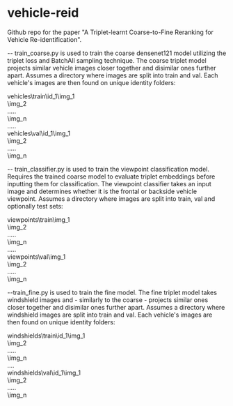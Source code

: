 # vehicle-reid

Github repo for the paper "A Triplet-learnt Coarse-to-Fine Reranking for Vehicle Re-identification".

-- train_coarse.py is used to train the coarse densenet121 model utilizing the triplet loss and BatchAll sampling technique. The coarse triplet model projects similar vehicle images closer together and disimilar ones further apart.
Assumes a directory where images are split into train and val. Each vehicle's images are then found on unique identity folders:

vehicles\train\id_1\img_1<br /> 
                  \img_2 <br /> 
                   ..... <br /> 
                  \img_n <br /> 
.....<br /> 
vehicles\val\id_1\img_1<br /> 
                 \img_2<br /> 
                  .....<br /> 
                 \img_n<br /> 

-- train_classifier.py is used to train the viewpoint classification model. Requires the trained coarse model to evaluate triplet embeddings before inputting them for classification. The viewpoint classifier takes an input image and determines whether it is the frontal or backside vehicle viewpoint.
Assumes a directory where images are split into train, val and optionally test sets:

viewpoints\train\img_1<br /> 
                \img_2<br /> 
                 .....<br /> 
                \img_n<br /> 
.....<br /> 
viewpoints\val\img_1<br /> 
              \img_2<br /> 
               .....<br /> 
              \img_n<br /> 

--train_fine.py is used to train the fine model. The fine triplet model takes windshield images and - similarly to the coarse - projects similar ones closer together and disimilar ones further apart.
Assumes a directory where windshield images are split into train and val. Each vehicle's images are then found on unique identity folders:

windshields\train\id_1\img_1<br /> 
                      \img_2<br /> 
                       .....<br /> 
                       \img_n<br /> 
....<br /> 
windshields\val\id_1\img_1<br /> 
                    \img_2<br /> 
                     .....<br /> 
                    \img_n<br /> 

